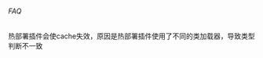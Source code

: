 




[](https://www.jianshu.com/p/e53c1b60c6e1)




###### FAQ

热部署插件会使cache失效，原因是热部署插件使用了不同的类加载器，导致类型判断不一致